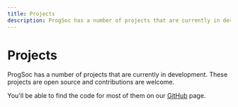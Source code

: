 ```yaml
---
title: Projects
description: ProgSoc has a number of projects that are currently in development. These projects are open source and contributions are welcome.
---
```


# Projects

ProgSoc has a number of projects that are currently in development. These projects are open source and contributions are welcome.

You'll be able to find the code for most of them on our [GitHub](https://github.com/ProgSoc) page.